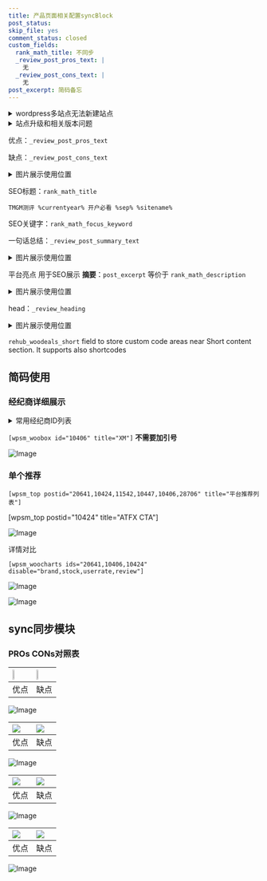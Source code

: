 ```yaml
---
title: 产品页面相关配置syncBlock
post_status: 
skip_file: yes
comment_status: closed
custom_fields:
  rank_math_title: 不同步
  _review_post_pros_text: |
    无
  _review_post_cons_text: |
    无
post_excerpt: 简码备忘
---
```

<details><summary>wordpress多站点无法新建站点</summary>

<li>和报错需要清理cookies一样的原因</li>
<li>wp-config.php里面<code>define( 'SUBDOMAIN_INSTALL', false );//子域名安装</code></li>
<li>新建子站点是用<code>define( 'SUBDOMAIN_INSTALL', true);//子域名安装</code> 完成以后，改成<code>false</code></li>
</details>

<details><summary>站点升级和相关版本问题</summary>

<p>wordpress：5.9.9
woocommerce：7.5.1
出现问题的地方：主题选项里面>><strong>Product layout >>compact style</strong></p>
<p>如何出现没有用过的字段 导致无法保存。先导出配置 然后进行修改，后面再次恢复即可。</p>
<p>出现部分字段无法显示时，需要返回默认布局后，对产品进行保存就好了。</p>
<p></p>
</details>

优点：`_review_post_pros_text`

缺点：`_review_post_cons_text`

<details><summary>图片展示使用位置</summary>

<img src="https://prod-files-secure.s3.us-west-2.amazonaws.com/39ed1227-6d7d-4570-be36-9ccd4a2c4241/f51d3d83-55d4-4bdf-9604-f37ec77ab556/Untitled.png?X-Amz-Algorithm=AWS4-HMAC-SHA256&X-Amz-Content-Sha256=UNSIGNED-PAYLOAD&X-Amz-Credential=ASIAZI2LB4666GLZDAPF%2F20251013%2Fus-west-2%2Fs3%2Faws4_request&X-Amz-Date=20251013T165519Z&X-Amz-Expires=3600&X-Amz-Security-Token=IQoJb3JpZ2luX2VjEKH%2F%2F%2F%2F%2F%2F%2F%2F%2F%2FwEaCXVzLXdlc3QtMiJHMEUCIBVZJEn1y5pRY9x90XynJSxg%2FDH7EPKrjWe6f3RpeHDEAiEAwkCSmIfwkYRI%2F4B%2BjsA4Fz%2FmL6MVgZ6uY1nvNYJNHtEq%2FwMIShAAGgw2Mzc0MjMxODM4MDUiDNwO9IlNoF%2BH35hP9CrcAyS4T6TM%2FjIa0uRferfAgTjGDFnGZyKl4X2CJuxk0OB%2F7azEXGEM2aBGnyrRmFTXS%2BbIqr%2FgyxRKOiPbkq5lOyWl3M0Kjg7u8BH6n%2B51PBDCO4aQv%2BPumiLUfmGzBCWyewh1uqzN3nCXYACj74Bpc5hwouRdoY%2FOvRJ6LP1%2FlqmVUWmOIbD75%2BNMvF%2B6Sgt8aXbdleFX1zEDbb4zM1%2Brh2WYbQcYD%2F4NpFvq70ZYCbgw55MSn2KJy3mvNZNUeLPBiIDTH6Y6GqbVaQjJcTFmtqcrjZ6B2jXNrbnYFFK3tdvGN4ulF5Z5iqyCtp1aBpluGv8V3fhmNwkSBIogg%2BfsnvVSmzrvk2VwTDm%2F0ubnGUS6ky1uzQyV9EVgYdYpyqL%2FnkGh3CRl0G7qzFKvn1m4fLSOaIDtAIIkIbVI6%2FPeIqjFYIM%2BaQ5wQpJNI4PXSPHezRxA20avF%2B2VSmEBtV3re5btgfQx89UMXanqIbh1T04t36t1kZyN9rY4%2FqRyA1G3dDKxfDxEJJ0laqti6TcvKBMkeiGYZ9w4E57QPT8EBC52X7z3%2BHgZs6W6ifwWTWpz91BJ5ZSFpXm81aaloOQGN%2BgxCbya4x47WK0%2BJj8yfZcyKksegFqWmfixPYdNMNLRtMcGOqUBqXn5UerWg479k9xhieDd9kzpRdaQIZJAjSruls0ZC4IphZc6I%2F8tQlLMa81fBHabo1yermKSt18hPG2xWq8LkWWzJjNC%2F%2B17X50jnxabQwU9%2B6sRSXlInyIiZ08jVJNOJUxwu%2BtfFwRzB%2BJc231sJNL3L0HLpDeyGoZdNBVyYGA019szRiQyd0MY9YHXdnfjcsI0wUCmnV%2Fs8wxSD%2BmxJE%2FBAVKH&X-Amz-Signature=557987205c810f1f1e1cc143754e350efad3013f29600b4207f6d19d77e75667&X-Amz-SignedHeaders=host&x-amz-checksum-mode=ENABLED&x-id=GetObject" alt="Image">
</details>

SEO标题：`rank_math_title`

`TMGM测评 %currentyear% 开户必看 %sep% %sitename%`

SEO关键字：`rank_math_focus_keyword`

一句话总结：`_review_post_summary_text`

<details><summary>图片展示使用位置</summary>

<img src="https://prod-files-secure.s3.us-west-2.amazonaws.com/39ed1227-6d7d-4570-be36-9ccd4a2c4241/4b96a922-296c-4f4e-8630-d1c870cbce01/Untitled.png?X-Amz-Algorithm=AWS4-HMAC-SHA256&X-Amz-Content-Sha256=UNSIGNED-PAYLOAD&X-Amz-Credential=ASIAZI2LB466TYCAWTWF%2F20251013%2Fus-west-2%2Fs3%2Faws4_request&X-Amz-Date=20251013T165519Z&X-Amz-Expires=3600&X-Amz-Security-Token=IQoJb3JpZ2luX2VjEKH%2F%2F%2F%2F%2F%2F%2F%2F%2F%2FwEaCXVzLXdlc3QtMiJGMEQCIHPSMvyIeMvMgqo9CktmHkNQhDZ60BtzdN8fdxYCBLPKAiA0xLwrK4y3ru2WpxXk0a45ei95hhVrLD2MOf82qck7ryr%2FAwhKEAAaDDYzNzQyMzE4MzgwNSIM7FOdgZhoj1Tx9oCOKtwD9dSECGbCRQtbZY4ZgyPt22u%2Bsj7PIauWv4GqImaxAQYSY%2BaThW4MWkyn0X364BvbbpZ7FXHHPOhXDY2pPXbeb34ch6OD7PI6c35%2FFkVyjFXVZdbjSWya%2F%2BkuUqdHUR11cJJLwfbjO61efUG4z9p%2FDsYILSkDPQ%2F2St7UkzKtj6zwdCC51lCosQVr9keUm7UoD1ZKC3pm2N4dbDq35w9VYiCx4UyVyaInBqvlWHeJsAq6T1xGLNoRXMjw2C3a6aOvW%2FjNPeVdsGw9GjuzEULqXrWJBChymjYQyDrfLEbVKrAkOo3YEgtEKiHltuiWVhQyvVtcTlgi4Mky2cUlSTIaogJaTpc7RWu3J4iGm2%2BUkwi320h7tCFnrkFZT7eh6xP%2FEWE57vxNlriyzdV%2FfR6D%2F9OrOnyAZB57mXeJn7FLBheABZr4AF2BJgRzgL%2FbL5Y5XDOVOb9StiiNoHiDjYJwGbftvRet4Smlv4%2FASVSbnsx9WAuTETVA94fzrJkhjgdyb3NnehpEoFsj3hZ1jCLRSh1DAqvqAJhzfrt9byWQeKXTySuSYKWUpeD6RFNlB2lhqKi7cnN4fpkZI3k2knF7bpZqhkOLoACC%2F3xqD9VmMj8WOgKCIYkOYiCD4FUwyNG0xwY6pgE8%2BBHtk5WwENLF28uwHpErYnHqCLxVMtBq9Ld%2BmbseqZdiTWE6SljgDvz3vFPs357W%2FW%2FA6gpELlzcXgvMDXLWhPsR90QxDrLp0P7Pwy1uHguBUh0KWhgtpdG5DEaHqXzBwj0%2BCBVI0VFQcXPiibwznsTpx3uCSaw6u1xTHOiBdOyBz79riYlhM7Z%2BolkSO1UJt4Zhmj%2Bt2pX8BpXi5m1uYi0SovTT&X-Amz-Signature=c84c42a0a67ea64be29e96f892f9b1dbecb76e5a3f11cf9c04d4f6305000c56d&X-Amz-SignedHeaders=host&x-amz-checksum-mode=ENABLED&x-id=GetObject" alt="Image">
</details>

平台亮点 用于SEO展示 **摘要**：`post_excerpt`  等价于 `rank_math_description`

<details><summary>图片展示使用位置</summary>

<img src="https://prod-files-secure.s3.us-west-2.amazonaws.com/39ed1227-6d7d-4570-be36-9ccd4a2c4241/1ee11f63-b60a-4dfe-a7a7-d58ff23b5d88/Untitled.png?X-Amz-Algorithm=AWS4-HMAC-SHA256&X-Amz-Content-Sha256=UNSIGNED-PAYLOAD&X-Amz-Credential=ASIAZI2LB466557SPFO3%2F20251013%2Fus-west-2%2Fs3%2Faws4_request&X-Amz-Date=20251013T165519Z&X-Amz-Expires=3600&X-Amz-Security-Token=IQoJb3JpZ2luX2VjEKH%2F%2F%2F%2F%2F%2F%2F%2F%2F%2FwEaCXVzLXdlc3QtMiJHMEUCIQD8P6yQYbxufGUnK%2FRP19OKwu6AWBwSKzNI57HlQina%2BwIgL2dfOdixQF2i%2BPzi7LaDm%2BwG4%2BeIiUDQWW89jpd1Rt4q%2FwMIShAAGgw2Mzc0MjMxODM4MDUiDM3ZA9fiom5%2FJArn5yrcA3tjpgb9PIbkhjh7%2Bme9F%2FNJXDQSEzIYU3HG15JmSUsTX8LoeVL2CZTvFOc4c%2FCVTNpitdEt0VAXi%2Bxiz29jGE4BGoY%2FZfHUi1e0%2FuJT0kqm8PwIP6tGErqZe34l%2FlR3tGmD56clYTtWwFVG81m6NKkkOXoS8dQ7mV7VB2YTKS8NggfwiwnYEI3QPosrVhxC1vzpwYvI%2B0gBjoHj6VUUcOOzH0GS3gsOnLZkAEIK%2F46Idn2DXxUpT74JuQDLj4CQWAsczTEcEVpa0xmyOQvITSak68JIMglwKQbyLclgV4rLQ27pHKw9s51%2F2u2m2d9FLDAU7w8EVT3q1UECYFcOj%2FSj0WTFiyGotV50gERUItxB7SUHNi7YXr5i9Efb4QBPKtW7Q1%2B8uuq0PanlnvIVPe10gGkXNrygsxkikvAOKrv4HdJXc1A3DE4RDKijcPzez2prVVEet3U6wIJQ2DOfqui6cAS%2FVgWWvOwNihpnCL4iv3KhN1T48Lcc3yzdWp7pc6Y6oxBPYgiEAULpqRoXTGaux6XQ4oO2Liuk1K0sJvsqh1PFeHELbl82vztfZWo6P%2FAkFZ8mxpgW0QB3klS%2F6odJG5ZPiz%2BlcLmYiNB9%2Ff25I8Awk6fyFvGpc6t1MODRtMcGOqUBgA4IYG7seLTxzwW7QpI6Dq%2BHH9ro75jLWw%2BTDZyMSLrAIevgWkx%2Be2jkGGINU0m9QjVc%2Bxi%2Ff2EAx6pV2bRShoAHpHveRtxHoXA7syDVA0jyUUHZZsrOSnlqg%2BDw7MJHev4kT%2FC3wuh36IFaf4LpC%2B0HSPMemv9A9KSyOj3SPjGA6cdelvhniMVhwnh7pSHubwpA0pcakIZnRXRIlLvtRz7E17ej&X-Amz-Signature=55863b3f3010035401cc95add15571fe0f42cda67ed80919c4bb03d3c988454d&X-Amz-SignedHeaders=host&x-amz-checksum-mode=ENABLED&x-id=GetObject" alt="Image">
<img src="https://prod-files-secure.s3.us-west-2.amazonaws.com/39ed1227-6d7d-4570-be36-9ccd4a2c4241/ad4118b5-78d8-4fbe-801e-3b29b5d99c01/Untitled.png?X-Amz-Algorithm=AWS4-HMAC-SHA256&X-Amz-Content-Sha256=UNSIGNED-PAYLOAD&X-Amz-Credential=ASIAZI2LB466557SPFO3%2F20251013%2Fus-west-2%2Fs3%2Faws4_request&X-Amz-Date=20251013T165519Z&X-Amz-Expires=3600&X-Amz-Security-Token=IQoJb3JpZ2luX2VjEKH%2F%2F%2F%2F%2F%2F%2F%2F%2F%2FwEaCXVzLXdlc3QtMiJHMEUCIQD8P6yQYbxufGUnK%2FRP19OKwu6AWBwSKzNI57HlQina%2BwIgL2dfOdixQF2i%2BPzi7LaDm%2BwG4%2BeIiUDQWW89jpd1Rt4q%2FwMIShAAGgw2Mzc0MjMxODM4MDUiDM3ZA9fiom5%2FJArn5yrcA3tjpgb9PIbkhjh7%2Bme9F%2FNJXDQSEzIYU3HG15JmSUsTX8LoeVL2CZTvFOc4c%2FCVTNpitdEt0VAXi%2Bxiz29jGE4BGoY%2FZfHUi1e0%2FuJT0kqm8PwIP6tGErqZe34l%2FlR3tGmD56clYTtWwFVG81m6NKkkOXoS8dQ7mV7VB2YTKS8NggfwiwnYEI3QPosrVhxC1vzpwYvI%2B0gBjoHj6VUUcOOzH0GS3gsOnLZkAEIK%2F46Idn2DXxUpT74JuQDLj4CQWAsczTEcEVpa0xmyOQvITSak68JIMglwKQbyLclgV4rLQ27pHKw9s51%2F2u2m2d9FLDAU7w8EVT3q1UECYFcOj%2FSj0WTFiyGotV50gERUItxB7SUHNi7YXr5i9Efb4QBPKtW7Q1%2B8uuq0PanlnvIVPe10gGkXNrygsxkikvAOKrv4HdJXc1A3DE4RDKijcPzez2prVVEet3U6wIJQ2DOfqui6cAS%2FVgWWvOwNihpnCL4iv3KhN1T48Lcc3yzdWp7pc6Y6oxBPYgiEAULpqRoXTGaux6XQ4oO2Liuk1K0sJvsqh1PFeHELbl82vztfZWo6P%2FAkFZ8mxpgW0QB3klS%2F6odJG5ZPiz%2BlcLmYiNB9%2Ff25I8Awk6fyFvGpc6t1MODRtMcGOqUBgA4IYG7seLTxzwW7QpI6Dq%2BHH9ro75jLWw%2BTDZyMSLrAIevgWkx%2Be2jkGGINU0m9QjVc%2Bxi%2Ff2EAx6pV2bRShoAHpHveRtxHoXA7syDVA0jyUUHZZsrOSnlqg%2BDw7MJHev4kT%2FC3wuh36IFaf4LpC%2B0HSPMemv9A9KSyOj3SPjGA6cdelvhniMVhwnh7pSHubwpA0pcakIZnRXRIlLvtRz7E17ej&X-Amz-Signature=230d18ac55078b29b86f809ecd844a3da0a5cd7819181f4d2bef045713b19384&X-Amz-SignedHeaders=host&x-amz-checksum-mode=ENABLED&x-id=GetObject" alt="Image">
<img src="https://prod-files-secure.s3.us-west-2.amazonaws.com/39ed1227-6d7d-4570-be36-9ccd4a2c4241/a38cf7c9-a79c-4b64-9e94-13589fe0758b/Untitled.png?X-Amz-Algorithm=AWS4-HMAC-SHA256&X-Amz-Content-Sha256=UNSIGNED-PAYLOAD&X-Amz-Credential=ASIAZI2LB466557SPFO3%2F20251013%2Fus-west-2%2Fs3%2Faws4_request&X-Amz-Date=20251013T165519Z&X-Amz-Expires=3600&X-Amz-Security-Token=IQoJb3JpZ2luX2VjEKH%2F%2F%2F%2F%2F%2F%2F%2F%2F%2FwEaCXVzLXdlc3QtMiJHMEUCIQD8P6yQYbxufGUnK%2FRP19OKwu6AWBwSKzNI57HlQina%2BwIgL2dfOdixQF2i%2BPzi7LaDm%2BwG4%2BeIiUDQWW89jpd1Rt4q%2FwMIShAAGgw2Mzc0MjMxODM4MDUiDM3ZA9fiom5%2FJArn5yrcA3tjpgb9PIbkhjh7%2Bme9F%2FNJXDQSEzIYU3HG15JmSUsTX8LoeVL2CZTvFOc4c%2FCVTNpitdEt0VAXi%2Bxiz29jGE4BGoY%2FZfHUi1e0%2FuJT0kqm8PwIP6tGErqZe34l%2FlR3tGmD56clYTtWwFVG81m6NKkkOXoS8dQ7mV7VB2YTKS8NggfwiwnYEI3QPosrVhxC1vzpwYvI%2B0gBjoHj6VUUcOOzH0GS3gsOnLZkAEIK%2F46Idn2DXxUpT74JuQDLj4CQWAsczTEcEVpa0xmyOQvITSak68JIMglwKQbyLclgV4rLQ27pHKw9s51%2F2u2m2d9FLDAU7w8EVT3q1UECYFcOj%2FSj0WTFiyGotV50gERUItxB7SUHNi7YXr5i9Efb4QBPKtW7Q1%2B8uuq0PanlnvIVPe10gGkXNrygsxkikvAOKrv4HdJXc1A3DE4RDKijcPzez2prVVEet3U6wIJQ2DOfqui6cAS%2FVgWWvOwNihpnCL4iv3KhN1T48Lcc3yzdWp7pc6Y6oxBPYgiEAULpqRoXTGaux6XQ4oO2Liuk1K0sJvsqh1PFeHELbl82vztfZWo6P%2FAkFZ8mxpgW0QB3klS%2F6odJG5ZPiz%2BlcLmYiNB9%2Ff25I8Awk6fyFvGpc6t1MODRtMcGOqUBgA4IYG7seLTxzwW7QpI6Dq%2BHH9ro75jLWw%2BTDZyMSLrAIevgWkx%2Be2jkGGINU0m9QjVc%2Bxi%2Ff2EAx6pV2bRShoAHpHveRtxHoXA7syDVA0jyUUHZZsrOSnlqg%2BDw7MJHev4kT%2FC3wuh36IFaf4LpC%2B0HSPMemv9A9KSyOj3SPjGA6cdelvhniMVhwnh7pSHubwpA0pcakIZnRXRIlLvtRz7E17ej&X-Amz-Signature=e2615e0d9a1cd7efdd2424cb132e820775999ae3247019ae2fedcfa125a494f7&X-Amz-SignedHeaders=host&x-amz-checksum-mode=ENABLED&x-id=GetObject" alt="Image">
<img src="https://prod-files-secure.s3.us-west-2.amazonaws.com/39ed1227-6d7d-4570-be36-9ccd4a2c4241/7da6fc1e-d2ac-42ae-8c75-cb5749aa18f6/Untitled.png?X-Amz-Algorithm=AWS4-HMAC-SHA256&X-Amz-Content-Sha256=UNSIGNED-PAYLOAD&X-Amz-Credential=ASIAZI2LB466557SPFO3%2F20251013%2Fus-west-2%2Fs3%2Faws4_request&X-Amz-Date=20251013T165519Z&X-Amz-Expires=3600&X-Amz-Security-Token=IQoJb3JpZ2luX2VjEKH%2F%2F%2F%2F%2F%2F%2F%2F%2F%2FwEaCXVzLXdlc3QtMiJHMEUCIQD8P6yQYbxufGUnK%2FRP19OKwu6AWBwSKzNI57HlQina%2BwIgL2dfOdixQF2i%2BPzi7LaDm%2BwG4%2BeIiUDQWW89jpd1Rt4q%2FwMIShAAGgw2Mzc0MjMxODM4MDUiDM3ZA9fiom5%2FJArn5yrcA3tjpgb9PIbkhjh7%2Bme9F%2FNJXDQSEzIYU3HG15JmSUsTX8LoeVL2CZTvFOc4c%2FCVTNpitdEt0VAXi%2Bxiz29jGE4BGoY%2FZfHUi1e0%2FuJT0kqm8PwIP6tGErqZe34l%2FlR3tGmD56clYTtWwFVG81m6NKkkOXoS8dQ7mV7VB2YTKS8NggfwiwnYEI3QPosrVhxC1vzpwYvI%2B0gBjoHj6VUUcOOzH0GS3gsOnLZkAEIK%2F46Idn2DXxUpT74JuQDLj4CQWAsczTEcEVpa0xmyOQvITSak68JIMglwKQbyLclgV4rLQ27pHKw9s51%2F2u2m2d9FLDAU7w8EVT3q1UECYFcOj%2FSj0WTFiyGotV50gERUItxB7SUHNi7YXr5i9Efb4QBPKtW7Q1%2B8uuq0PanlnvIVPe10gGkXNrygsxkikvAOKrv4HdJXc1A3DE4RDKijcPzez2prVVEet3U6wIJQ2DOfqui6cAS%2FVgWWvOwNihpnCL4iv3KhN1T48Lcc3yzdWp7pc6Y6oxBPYgiEAULpqRoXTGaux6XQ4oO2Liuk1K0sJvsqh1PFeHELbl82vztfZWo6P%2FAkFZ8mxpgW0QB3klS%2F6odJG5ZPiz%2BlcLmYiNB9%2Ff25I8Awk6fyFvGpc6t1MODRtMcGOqUBgA4IYG7seLTxzwW7QpI6Dq%2BHH9ro75jLWw%2BTDZyMSLrAIevgWkx%2Be2jkGGINU0m9QjVc%2Bxi%2Ff2EAx6pV2bRShoAHpHveRtxHoXA7syDVA0jyUUHZZsrOSnlqg%2BDw7MJHev4kT%2FC3wuh36IFaf4LpC%2B0HSPMemv9A9KSyOj3SPjGA6cdelvhniMVhwnh7pSHubwpA0pcakIZnRXRIlLvtRz7E17ej&X-Amz-Signature=56993abeab0ea89134279e37372cce41980b3fef2d255d61264f7391e021745d&X-Amz-SignedHeaders=host&x-amz-checksum-mode=ENABLED&x-id=GetObject" alt="Image">
<img src="https://prod-files-secure.s3.us-west-2.amazonaws.com/39ed1227-6d7d-4570-be36-9ccd4a2c4241/7e97f40a-eaee-47f5-b2f9-475f96808fa7/Untitled.png?X-Amz-Algorithm=AWS4-HMAC-SHA256&X-Amz-Content-Sha256=UNSIGNED-PAYLOAD&X-Amz-Credential=ASIAZI2LB466557SPFO3%2F20251013%2Fus-west-2%2Fs3%2Faws4_request&X-Amz-Date=20251013T165519Z&X-Amz-Expires=3600&X-Amz-Security-Token=IQoJb3JpZ2luX2VjEKH%2F%2F%2F%2F%2F%2F%2F%2F%2F%2FwEaCXVzLXdlc3QtMiJHMEUCIQD8P6yQYbxufGUnK%2FRP19OKwu6AWBwSKzNI57HlQina%2BwIgL2dfOdixQF2i%2BPzi7LaDm%2BwG4%2BeIiUDQWW89jpd1Rt4q%2FwMIShAAGgw2Mzc0MjMxODM4MDUiDM3ZA9fiom5%2FJArn5yrcA3tjpgb9PIbkhjh7%2Bme9F%2FNJXDQSEzIYU3HG15JmSUsTX8LoeVL2CZTvFOc4c%2FCVTNpitdEt0VAXi%2Bxiz29jGE4BGoY%2FZfHUi1e0%2FuJT0kqm8PwIP6tGErqZe34l%2FlR3tGmD56clYTtWwFVG81m6NKkkOXoS8dQ7mV7VB2YTKS8NggfwiwnYEI3QPosrVhxC1vzpwYvI%2B0gBjoHj6VUUcOOzH0GS3gsOnLZkAEIK%2F46Idn2DXxUpT74JuQDLj4CQWAsczTEcEVpa0xmyOQvITSak68JIMglwKQbyLclgV4rLQ27pHKw9s51%2F2u2m2d9FLDAU7w8EVT3q1UECYFcOj%2FSj0WTFiyGotV50gERUItxB7SUHNi7YXr5i9Efb4QBPKtW7Q1%2B8uuq0PanlnvIVPe10gGkXNrygsxkikvAOKrv4HdJXc1A3DE4RDKijcPzez2prVVEet3U6wIJQ2DOfqui6cAS%2FVgWWvOwNihpnCL4iv3KhN1T48Lcc3yzdWp7pc6Y6oxBPYgiEAULpqRoXTGaux6XQ4oO2Liuk1K0sJvsqh1PFeHELbl82vztfZWo6P%2FAkFZ8mxpgW0QB3klS%2F6odJG5ZPiz%2BlcLmYiNB9%2Ff25I8Awk6fyFvGpc6t1MODRtMcGOqUBgA4IYG7seLTxzwW7QpI6Dq%2BHH9ro75jLWw%2BTDZyMSLrAIevgWkx%2Be2jkGGINU0m9QjVc%2Bxi%2Ff2EAx6pV2bRShoAHpHveRtxHoXA7syDVA0jyUUHZZsrOSnlqg%2BDw7MJHev4kT%2FC3wuh36IFaf4LpC%2B0HSPMemv9A9KSyOj3SPjGA6cdelvhniMVhwnh7pSHubwpA0pcakIZnRXRIlLvtRz7E17ej&X-Amz-Signature=86886e5473792567bbb3cb51a9737da68d56a8a20c6fb7fc528f5ca2a721a428&X-Amz-SignedHeaders=host&x-amz-checksum-mode=ENABLED&x-id=GetObject" alt="Image">
</details>

head：`_review_heading`

<details><summary>图片展示使用位置</summary>

<img src="https://prod-files-secure.s3.us-west-2.amazonaws.com/39ed1227-6d7d-4570-be36-9ccd4a2c4241/3a4650ad-9887-415c-889a-edd51fa54f27/Untitled.png?X-Amz-Algorithm=AWS4-HMAC-SHA256&X-Amz-Content-Sha256=UNSIGNED-PAYLOAD&X-Amz-Credential=ASIAZI2LB466UIA2MBOU%2F20251013%2Fus-west-2%2Fs3%2Faws4_request&X-Amz-Date=20251013T165520Z&X-Amz-Expires=3600&X-Amz-Security-Token=IQoJb3JpZ2luX2VjEKH%2F%2F%2F%2F%2F%2F%2F%2F%2F%2FwEaCXVzLXdlc3QtMiJIMEYCIQCN9HKhhkzIOXVQu76fSgrexHb%2FHILmJrL7FDitbpeDsgIhAJUH15vE6PjqbvqtBDOwlwRV0xdg1fj2kRk1rX0elcKKKv8DCEoQABoMNjM3NDIzMTgzODA1IgxicDs2CWwo3GxAJkAq3AMVxOaqW447u96%2BjyqGcfrEBRxnmfhx7WHg1Y9jxJ7eSbFfccPCs8VA66wS1ZhNPQwYFFsMUY2EpOjgVo6PrrE2yOUqfNcn8MQL3jB90qe1uXaNZp2CCnQGSQ33FQHHUgyz6QVQsT2FYkTtJNpGCvrUxkKoDH8%2B%2B0nChDP93v9kj11dgOhN%2Fk113%2FC31Q03yzlomkfJdj9ru89tTmGqvzfuUwPWf%2Bd%2FUA%2BoQPwXlWINJTyPR4pR3DT9xE63LQB6332o%2BqKWfp9NJfbL3Tcw8fzD63L9X2ECgrKea2SUAqdJ3u5xerSEFVMU4zCZMB37HETewcBAfLwh5hpDF8PQSr88Ozm%2F0y4eOe2dVDCHCgc%2FhKyX%2F0%2Buc979Vj%2BP3yI023422zrthMQVfAfNhz9xNC2wSWbv3%2Fl3APoF7R6WrH0RG3ea%2BYg95c9vGYvlHSISJzdjfWU9PTObQxwB8sQAoALzNKFEg6UuC4gmP%2FNdYRajFa9aVfGOF7ftUA5Z%2BvhSUr2Rbx3%2Bhf6JYJSz32b1j%2B85yEJZXb44VeYeCBo9JHAvNluAtaPVjTvGVhXAssbnPppxQUs5aVEJpA7GakVmOz8UCA4NCAzSvQuZIRQvrt%2BSnRZ8ImhW%2FLnor1hb0jDN0bTHBjqkAeGDa0ScJPfjCQkZM34eHKTSGs11pJ8oB%2Br3WbTdyXnQj6TuK%2BOvrN%2BcbqRB%2F%2FUnGDiaEz4AoVisLztHzTdoXJsyt6rA95ODGPPNxDEHVBemtohxIOr02D2g8CICdefXT6RR0vnnZzYc%2F92vWHCwyWUK1mu%2BD6GCnL%2B2zxNKoAVi0JRbRooARcFsK3u0Bc9EFLa18b8fF4tKM7R0Vd0F6u99H2nf&X-Amz-Signature=a9d59cacf7208faf33f2939bb54b6b592bae378a1e75a403ba241c2e5b3cec24&X-Amz-SignedHeaders=host&x-amz-checksum-mode=ENABLED&x-id=GetObject" alt="Image">
</details>

`rehub_woodeals_short`	field to store custom code areas near Short content section. It supports also shortcodes



## 简码使用

### 经纪商详细展示

<details><summary>常用经纪商ID列表</summary>

<pre><code class="php">嘉盛 ===> 20641  [wpsm_woobox id="20641" title="嘉盛"]
易信easymarkets ===> 11542  [wpsm_woobox id="11542" title="易信easymarkets"]
ATFX外汇 ===> 10424  [wpsm_woobox id="10424" title="ATFX"]
XM ===> 10406  [wpsm_woobox id="10406" title="XM"]
TMGM ===> 29622  [wpsm_woobox id="29622" title="TMGM"]
HYCM ===> 10447  [wpsm_woobox id="10447" title="HYCM"]
fpmarkets澳福外汇 ===> 20639  [wpsm_woobox id="20639" title="fpmarkets澳福外汇"]</code></pre>
</details>

`[wpsm_woobox id="10406" title="XM"]` **不需要加引号**

![Image](https://prod-files-secure.s3.us-west-2.amazonaws.com/39ed1227-6d7d-4570-be36-9ccd4a2c4241/4f898f9d-0fa7-4e43-acd3-ac6bc7be575a/Untitled.png?X-Amz-Algorithm=AWS4-HMAC-SHA256&X-Amz-Content-Sha256=UNSIGNED-PAYLOAD&X-Amz-Credential=ASIAZI2LB466T3BBGYQE%2F20251013%2Fus-west-2%2Fs3%2Faws4_request&X-Amz-Date=20251013T165517Z&X-Amz-Expires=3600&X-Amz-Security-Token=IQoJb3JpZ2luX2VjEKH%2F%2F%2F%2F%2F%2F%2F%2F%2F%2FwEaCXVzLXdlc3QtMiJHMEUCIEU%2B%2Fzdhpq%2B4DDJfu5%2FWcNHrPW%2FY2WTofKRVYWJm7w1aAiEAwi0EW67RoCYs%2BfsvDwih%2FJYIUOqBkZYrKoz0vkCE1JYq%2FwMIShAAGgw2Mzc0MjMxODM4MDUiDL%2Ft1GeS1WEz0QsnZircA7vZgmWfI6bFrWyr2PFBH25BeothmP7waXruSqBJDKzKC%2FbaMqy34q9MXVvJ0Z78t%2FdvYc6x7na1wR%2BhCeu7iWdKQ7pxQWFevZhIvOcZiuhtbw5hC9pSCNJDr6fBdj5XT9QLjbhKjyq8m1OIZwsUYPxeO66GJizJAAdz47CFv9EOaJRGfBha3ucP4JWI0NY7B6RGvt6o7sXM1K1AlQzgqqmBYZ%2FtOoenUtAu7RV3uPHGt4uLtJcC1wrSgyDjMc7RkvoH1%2BB8Wk5cRuyUvoUfoeIMECywCOHFaC9Uf8E0YuORLxGUBWqLHTm8D04Ap6aUt7hs9DKuKslc1JVbEj4PrVDSLAwbyeVLfOyKiojW38xH3ivnLD4DQG%2FPqeYsljbxGfKslaPjAvv7L0BDC4B%2FMKyMg%2FmY2Hy6VRHaay4TbKMfF4sa%2BnoG08KWrJ1YraeYKl%2FbBYi5BXUjxZ8jwHTbdSctAPpT8deXbzQKG6LDZIq2gKvoklLm0MIfsMy5cwVgPuqBok2RK4a4HKyNYRbxhFukfq%2FdSuENoKnnver3f2KzXN34%2FK%2B1qp%2FIT4GXc33BYlRVseWg2TQ7l%2F7SsRs8AI%2Bwnw%2FZ08bhdHXlCNw3kGR0GQBISjLUFegfjhQtMPTRtMcGOqUBBFd00cW5gK%2BymxtwG%2FVNOkVap37kelNkTXIlVq6W6UYJGiP4c89cWKn79SO1Yi6WxecqHMWAIUNFD81mWGp3y8ZYaU09Bns0jqBgOcQzBlZmWwvdSSThUSSPd6W7i6mlmJmdfp9ssWzH3h7QDA6C33g5L2%2FwZhOrofLoeuDOcTmmhxpgDjW0AT0vl%2BVRvQSIMXbvqwGpL%2B6LujOPtuBFA4OZWdTp&X-Amz-Signature=e950d2ce6e4d42307fa5d92b54ebcce89140caaf8c75678fb19e9e87b8aaf213&X-Amz-SignedHeaders=host&x-amz-checksum-mode=ENABLED&x-id=GetObject)

### 单个推荐
`[wpsm_top postid="20641,10424,11542,10447,10406,28706" title="平台推荐列表"]`

[wpsm_top postid="10424" title="ATFX CTA"]

![Image](https://prod-files-secure.s3.us-west-2.amazonaws.com/39ed1227-6d7d-4570-be36-9ccd4a2c4241/5ac620dc-51a8-48b6-b55d-91f47299193c/Untitled.png?X-Amz-Algorithm=AWS4-HMAC-SHA256&X-Amz-Content-Sha256=UNSIGNED-PAYLOAD&X-Amz-Credential=ASIAZI2LB466T3BBGYQE%2F20251013%2Fus-west-2%2Fs3%2Faws4_request&X-Amz-Date=20251013T165517Z&X-Amz-Expires=3600&X-Amz-Security-Token=IQoJb3JpZ2luX2VjEKH%2F%2F%2F%2F%2F%2F%2F%2F%2F%2FwEaCXVzLXdlc3QtMiJHMEUCIEU%2B%2Fzdhpq%2B4DDJfu5%2FWcNHrPW%2FY2WTofKRVYWJm7w1aAiEAwi0EW67RoCYs%2BfsvDwih%2FJYIUOqBkZYrKoz0vkCE1JYq%2FwMIShAAGgw2Mzc0MjMxODM4MDUiDL%2Ft1GeS1WEz0QsnZircA7vZgmWfI6bFrWyr2PFBH25BeothmP7waXruSqBJDKzKC%2FbaMqy34q9MXVvJ0Z78t%2FdvYc6x7na1wR%2BhCeu7iWdKQ7pxQWFevZhIvOcZiuhtbw5hC9pSCNJDr6fBdj5XT9QLjbhKjyq8m1OIZwsUYPxeO66GJizJAAdz47CFv9EOaJRGfBha3ucP4JWI0NY7B6RGvt6o7sXM1K1AlQzgqqmBYZ%2FtOoenUtAu7RV3uPHGt4uLtJcC1wrSgyDjMc7RkvoH1%2BB8Wk5cRuyUvoUfoeIMECywCOHFaC9Uf8E0YuORLxGUBWqLHTm8D04Ap6aUt7hs9DKuKslc1JVbEj4PrVDSLAwbyeVLfOyKiojW38xH3ivnLD4DQG%2FPqeYsljbxGfKslaPjAvv7L0BDC4B%2FMKyMg%2FmY2Hy6VRHaay4TbKMfF4sa%2BnoG08KWrJ1YraeYKl%2FbBYi5BXUjxZ8jwHTbdSctAPpT8deXbzQKG6LDZIq2gKvoklLm0MIfsMy5cwVgPuqBok2RK4a4HKyNYRbxhFukfq%2FdSuENoKnnver3f2KzXN34%2FK%2B1qp%2FIT4GXc33BYlRVseWg2TQ7l%2F7SsRs8AI%2Bwnw%2FZ08bhdHXlCNw3kGR0GQBISjLUFegfjhQtMPTRtMcGOqUBBFd00cW5gK%2BymxtwG%2FVNOkVap37kelNkTXIlVq6W6UYJGiP4c89cWKn79SO1Yi6WxecqHMWAIUNFD81mWGp3y8ZYaU09Bns0jqBgOcQzBlZmWwvdSSThUSSPd6W7i6mlmJmdfp9ssWzH3h7QDA6C33g5L2%2FwZhOrofLoeuDOcTmmhxpgDjW0AT0vl%2BVRvQSIMXbvqwGpL%2B6LujOPtuBFA4OZWdTp&X-Amz-Signature=5494fad9f116466fb58aa8db140042325c6e98420fd058826b0d110cd1b7f318&X-Amz-SignedHeaders=host&x-amz-checksum-mode=ENABLED&x-id=GetObject)

详情对比

`[wpsm_woocharts ids="20641,10406,10424" disable="brand,stock,userrate,review"]`

![Image](https://prod-files-secure.s3.us-west-2.amazonaws.com/39ed1227-6d7d-4570-be36-9ccd4a2c4241/bf3ba45f-b9f3-4295-8aef-b4a495fd25f4/Untitled.png?X-Amz-Algorithm=AWS4-HMAC-SHA256&X-Amz-Content-Sha256=UNSIGNED-PAYLOAD&X-Amz-Credential=ASIAZI2LB466T3BBGYQE%2F20251013%2Fus-west-2%2Fs3%2Faws4_request&X-Amz-Date=20251013T165517Z&X-Amz-Expires=3600&X-Amz-Security-Token=IQoJb3JpZ2luX2VjEKH%2F%2F%2F%2F%2F%2F%2F%2F%2F%2FwEaCXVzLXdlc3QtMiJHMEUCIEU%2B%2Fzdhpq%2B4DDJfu5%2FWcNHrPW%2FY2WTofKRVYWJm7w1aAiEAwi0EW67RoCYs%2BfsvDwih%2FJYIUOqBkZYrKoz0vkCE1JYq%2FwMIShAAGgw2Mzc0MjMxODM4MDUiDL%2Ft1GeS1WEz0QsnZircA7vZgmWfI6bFrWyr2PFBH25BeothmP7waXruSqBJDKzKC%2FbaMqy34q9MXVvJ0Z78t%2FdvYc6x7na1wR%2BhCeu7iWdKQ7pxQWFevZhIvOcZiuhtbw5hC9pSCNJDr6fBdj5XT9QLjbhKjyq8m1OIZwsUYPxeO66GJizJAAdz47CFv9EOaJRGfBha3ucP4JWI0NY7B6RGvt6o7sXM1K1AlQzgqqmBYZ%2FtOoenUtAu7RV3uPHGt4uLtJcC1wrSgyDjMc7RkvoH1%2BB8Wk5cRuyUvoUfoeIMECywCOHFaC9Uf8E0YuORLxGUBWqLHTm8D04Ap6aUt7hs9DKuKslc1JVbEj4PrVDSLAwbyeVLfOyKiojW38xH3ivnLD4DQG%2FPqeYsljbxGfKslaPjAvv7L0BDC4B%2FMKyMg%2FmY2Hy6VRHaay4TbKMfF4sa%2BnoG08KWrJ1YraeYKl%2FbBYi5BXUjxZ8jwHTbdSctAPpT8deXbzQKG6LDZIq2gKvoklLm0MIfsMy5cwVgPuqBok2RK4a4HKyNYRbxhFukfq%2FdSuENoKnnver3f2KzXN34%2FK%2B1qp%2FIT4GXc33BYlRVseWg2TQ7l%2F7SsRs8AI%2Bwnw%2FZ08bhdHXlCNw3kGR0GQBISjLUFegfjhQtMPTRtMcGOqUBBFd00cW5gK%2BymxtwG%2FVNOkVap37kelNkTXIlVq6W6UYJGiP4c89cWKn79SO1Yi6WxecqHMWAIUNFD81mWGp3y8ZYaU09Bns0jqBgOcQzBlZmWwvdSSThUSSPd6W7i6mlmJmdfp9ssWzH3h7QDA6C33g5L2%2FwZhOrofLoeuDOcTmmhxpgDjW0AT0vl%2BVRvQSIMXbvqwGpL%2B6LujOPtuBFA4OZWdTp&X-Amz-Signature=abe89709c911a9e422e0943f1de56f7fb5cb26afdb11f63a29c085c78b3b769a&X-Amz-SignedHeaders=host&x-amz-checksum-mode=ENABLED&x-id=GetObject)

![Image](https://prod-files-secure.s3.us-west-2.amazonaws.com/39ed1227-6d7d-4570-be36-9ccd4a2c4241/30bc56ef-f383-4b48-9768-2ebc9e436ec0/Untitled.png?X-Amz-Algorithm=AWS4-HMAC-SHA256&X-Amz-Content-Sha256=UNSIGNED-PAYLOAD&X-Amz-Credential=ASIAZI2LB466T3BBGYQE%2F20251013%2Fus-west-2%2Fs3%2Faws4_request&X-Amz-Date=20251013T165517Z&X-Amz-Expires=3600&X-Amz-Security-Token=IQoJb3JpZ2luX2VjEKH%2F%2F%2F%2F%2F%2F%2F%2F%2F%2FwEaCXVzLXdlc3QtMiJHMEUCIEU%2B%2Fzdhpq%2B4DDJfu5%2FWcNHrPW%2FY2WTofKRVYWJm7w1aAiEAwi0EW67RoCYs%2BfsvDwih%2FJYIUOqBkZYrKoz0vkCE1JYq%2FwMIShAAGgw2Mzc0MjMxODM4MDUiDL%2Ft1GeS1WEz0QsnZircA7vZgmWfI6bFrWyr2PFBH25BeothmP7waXruSqBJDKzKC%2FbaMqy34q9MXVvJ0Z78t%2FdvYc6x7na1wR%2BhCeu7iWdKQ7pxQWFevZhIvOcZiuhtbw5hC9pSCNJDr6fBdj5XT9QLjbhKjyq8m1OIZwsUYPxeO66GJizJAAdz47CFv9EOaJRGfBha3ucP4JWI0NY7B6RGvt6o7sXM1K1AlQzgqqmBYZ%2FtOoenUtAu7RV3uPHGt4uLtJcC1wrSgyDjMc7RkvoH1%2BB8Wk5cRuyUvoUfoeIMECywCOHFaC9Uf8E0YuORLxGUBWqLHTm8D04Ap6aUt7hs9DKuKslc1JVbEj4PrVDSLAwbyeVLfOyKiojW38xH3ivnLD4DQG%2FPqeYsljbxGfKslaPjAvv7L0BDC4B%2FMKyMg%2FmY2Hy6VRHaay4TbKMfF4sa%2BnoG08KWrJ1YraeYKl%2FbBYi5BXUjxZ8jwHTbdSctAPpT8deXbzQKG6LDZIq2gKvoklLm0MIfsMy5cwVgPuqBok2RK4a4HKyNYRbxhFukfq%2FdSuENoKnnver3f2KzXN34%2FK%2B1qp%2FIT4GXc33BYlRVseWg2TQ7l%2F7SsRs8AI%2Bwnw%2FZ08bhdHXlCNw3kGR0GQBISjLUFegfjhQtMPTRtMcGOqUBBFd00cW5gK%2BymxtwG%2FVNOkVap37kelNkTXIlVq6W6UYJGiP4c89cWKn79SO1Yi6WxecqHMWAIUNFD81mWGp3y8ZYaU09Bns0jqBgOcQzBlZmWwvdSSThUSSPd6W7i6mlmJmdfp9ssWzH3h7QDA6C33g5L2%2FwZhOrofLoeuDOcTmmhxpgDjW0AT0vl%2BVRvQSIMXbvqwGpL%2B6LujOPtuBFA4OZWdTp&X-Amz-Signature=e1b39633746dd8ee0be41b6bf3e3d210ab5d09590bf8e419949f07af9b434f4a&X-Amz-SignedHeaders=host&x-amz-checksum-mode=ENABLED&x-id=GetObject)

## sync同步模块

### PROs CONs对照表

| <img src="https://cdn.ifttt.fun/gh/jarlin8/OSS@main/icons/customize/pros.svg" height="auto" width="37.3%"> | <img src="https://cdn.ifttt.fun/gh/jarlin8/OSS@main/icons/customize/cons.svg" height="auto" width="28.8%"> |
| :--- | :--- |
| 优点 | 缺点 |

![Image](https://prod-files-secure.s3.us-west-2.amazonaws.com/39ed1227-6d7d-4570-be36-9ccd4a2c4241/8742b755-dfb5-4004-9a5f-d6e561664bd8/Untitled.png?X-Amz-Algorithm=AWS4-HMAC-SHA256&X-Amz-Content-Sha256=UNSIGNED-PAYLOAD&X-Amz-Credential=ASIAZI2LB466T3BBGYQE%2F20251013%2Fus-west-2%2Fs3%2Faws4_request&X-Amz-Date=20251013T165517Z&X-Amz-Expires=3600&X-Amz-Security-Token=IQoJb3JpZ2luX2VjEKH%2F%2F%2F%2F%2F%2F%2F%2F%2F%2FwEaCXVzLXdlc3QtMiJHMEUCIEU%2B%2Fzdhpq%2B4DDJfu5%2FWcNHrPW%2FY2WTofKRVYWJm7w1aAiEAwi0EW67RoCYs%2BfsvDwih%2FJYIUOqBkZYrKoz0vkCE1JYq%2FwMIShAAGgw2Mzc0MjMxODM4MDUiDL%2Ft1GeS1WEz0QsnZircA7vZgmWfI6bFrWyr2PFBH25BeothmP7waXruSqBJDKzKC%2FbaMqy34q9MXVvJ0Z78t%2FdvYc6x7na1wR%2BhCeu7iWdKQ7pxQWFevZhIvOcZiuhtbw5hC9pSCNJDr6fBdj5XT9QLjbhKjyq8m1OIZwsUYPxeO66GJizJAAdz47CFv9EOaJRGfBha3ucP4JWI0NY7B6RGvt6o7sXM1K1AlQzgqqmBYZ%2FtOoenUtAu7RV3uPHGt4uLtJcC1wrSgyDjMc7RkvoH1%2BB8Wk5cRuyUvoUfoeIMECywCOHFaC9Uf8E0YuORLxGUBWqLHTm8D04Ap6aUt7hs9DKuKslc1JVbEj4PrVDSLAwbyeVLfOyKiojW38xH3ivnLD4DQG%2FPqeYsljbxGfKslaPjAvv7L0BDC4B%2FMKyMg%2FmY2Hy6VRHaay4TbKMfF4sa%2BnoG08KWrJ1YraeYKl%2FbBYi5BXUjxZ8jwHTbdSctAPpT8deXbzQKG6LDZIq2gKvoklLm0MIfsMy5cwVgPuqBok2RK4a4HKyNYRbxhFukfq%2FdSuENoKnnver3f2KzXN34%2FK%2B1qp%2FIT4GXc33BYlRVseWg2TQ7l%2F7SsRs8AI%2Bwnw%2FZ08bhdHXlCNw3kGR0GQBISjLUFegfjhQtMPTRtMcGOqUBBFd00cW5gK%2BymxtwG%2FVNOkVap37kelNkTXIlVq6W6UYJGiP4c89cWKn79SO1Yi6WxecqHMWAIUNFD81mWGp3y8ZYaU09Bns0jqBgOcQzBlZmWwvdSSThUSSPd6W7i6mlmJmdfp9ssWzH3h7QDA6C33g5L2%2FwZhOrofLoeuDOcTmmhxpgDjW0AT0vl%2BVRvQSIMXbvqwGpL%2B6LujOPtuBFA4OZWdTp&X-Amz-Signature=1dc5f2372b7a1d10742151b50638ac48b39d8cd44d8ac85e490397f825952e7e&X-Amz-SignedHeaders=host&x-amz-checksum-mode=ENABLED&x-id=GetObject)

| <img src="https://cdn.ifttt.fun/gh/jarlin8/OSS@main/icons/customize/pros1.svg" height="auto"> | <img src="https://cdn.ifttt.fun/gh/jarlin8/OSS@main/icons/customize/cons1.svg" height="auto"> |
| :--- | :--- |
| 优点 | 缺点 |

![Image](https://prod-files-secure.s3.us-west-2.amazonaws.com/39ed1227-6d7d-4570-be36-9ccd4a2c4241/806358f8-c9c4-4e17-bb35-c6c76a5397a5/Untitled.png?X-Amz-Algorithm=AWS4-HMAC-SHA256&X-Amz-Content-Sha256=UNSIGNED-PAYLOAD&X-Amz-Credential=ASIAZI2LB466T3BBGYQE%2F20251013%2Fus-west-2%2Fs3%2Faws4_request&X-Amz-Date=20251013T165517Z&X-Amz-Expires=3600&X-Amz-Security-Token=IQoJb3JpZ2luX2VjEKH%2F%2F%2F%2F%2F%2F%2F%2F%2F%2FwEaCXVzLXdlc3QtMiJHMEUCIEU%2B%2Fzdhpq%2B4DDJfu5%2FWcNHrPW%2FY2WTofKRVYWJm7w1aAiEAwi0EW67RoCYs%2BfsvDwih%2FJYIUOqBkZYrKoz0vkCE1JYq%2FwMIShAAGgw2Mzc0MjMxODM4MDUiDL%2Ft1GeS1WEz0QsnZircA7vZgmWfI6bFrWyr2PFBH25BeothmP7waXruSqBJDKzKC%2FbaMqy34q9MXVvJ0Z78t%2FdvYc6x7na1wR%2BhCeu7iWdKQ7pxQWFevZhIvOcZiuhtbw5hC9pSCNJDr6fBdj5XT9QLjbhKjyq8m1OIZwsUYPxeO66GJizJAAdz47CFv9EOaJRGfBha3ucP4JWI0NY7B6RGvt6o7sXM1K1AlQzgqqmBYZ%2FtOoenUtAu7RV3uPHGt4uLtJcC1wrSgyDjMc7RkvoH1%2BB8Wk5cRuyUvoUfoeIMECywCOHFaC9Uf8E0YuORLxGUBWqLHTm8D04Ap6aUt7hs9DKuKslc1JVbEj4PrVDSLAwbyeVLfOyKiojW38xH3ivnLD4DQG%2FPqeYsljbxGfKslaPjAvv7L0BDC4B%2FMKyMg%2FmY2Hy6VRHaay4TbKMfF4sa%2BnoG08KWrJ1YraeYKl%2FbBYi5BXUjxZ8jwHTbdSctAPpT8deXbzQKG6LDZIq2gKvoklLm0MIfsMy5cwVgPuqBok2RK4a4HKyNYRbxhFukfq%2FdSuENoKnnver3f2KzXN34%2FK%2B1qp%2FIT4GXc33BYlRVseWg2TQ7l%2F7SsRs8AI%2Bwnw%2FZ08bhdHXlCNw3kGR0GQBISjLUFegfjhQtMPTRtMcGOqUBBFd00cW5gK%2BymxtwG%2FVNOkVap37kelNkTXIlVq6W6UYJGiP4c89cWKn79SO1Yi6WxecqHMWAIUNFD81mWGp3y8ZYaU09Bns0jqBgOcQzBlZmWwvdSSThUSSPd6W7i6mlmJmdfp9ssWzH3h7QDA6C33g5L2%2FwZhOrofLoeuDOcTmmhxpgDjW0AT0vl%2BVRvQSIMXbvqwGpL%2B6LujOPtuBFA4OZWdTp&X-Amz-Signature=047eedcea32a84468791a0b3e84844c050d60425d5ee900b7e55abd394962db7&X-Amz-SignedHeaders=host&x-amz-checksum-mode=ENABLED&x-id=GetObject)

| <img src="https://cdn.ifttt.fun/gh/jarlin8/OSS@main/icons/customize/pros2.svg" height="auto"> | <img src="https://cdn.ifttt.fun/gh/jarlin8/OSS@main/icons/customize/cons2.svg" height="auto"> |
| :--- | :--- |
| 优点 | 缺点 |

![Image](https://prod-files-secure.s3.us-west-2.amazonaws.com/39ed1227-6d7d-4570-be36-9ccd4a2c4241/a9245ec9-70dd-4005-b534-0d54315fc5f3/Untitled.png?X-Amz-Algorithm=AWS4-HMAC-SHA256&X-Amz-Content-Sha256=UNSIGNED-PAYLOAD&X-Amz-Credential=ASIAZI2LB466T3BBGYQE%2F20251013%2Fus-west-2%2Fs3%2Faws4_request&X-Amz-Date=20251013T165517Z&X-Amz-Expires=3600&X-Amz-Security-Token=IQoJb3JpZ2luX2VjEKH%2F%2F%2F%2F%2F%2F%2F%2F%2F%2FwEaCXVzLXdlc3QtMiJHMEUCIEU%2B%2Fzdhpq%2B4DDJfu5%2FWcNHrPW%2FY2WTofKRVYWJm7w1aAiEAwi0EW67RoCYs%2BfsvDwih%2FJYIUOqBkZYrKoz0vkCE1JYq%2FwMIShAAGgw2Mzc0MjMxODM4MDUiDL%2Ft1GeS1WEz0QsnZircA7vZgmWfI6bFrWyr2PFBH25BeothmP7waXruSqBJDKzKC%2FbaMqy34q9MXVvJ0Z78t%2FdvYc6x7na1wR%2BhCeu7iWdKQ7pxQWFevZhIvOcZiuhtbw5hC9pSCNJDr6fBdj5XT9QLjbhKjyq8m1OIZwsUYPxeO66GJizJAAdz47CFv9EOaJRGfBha3ucP4JWI0NY7B6RGvt6o7sXM1K1AlQzgqqmBYZ%2FtOoenUtAu7RV3uPHGt4uLtJcC1wrSgyDjMc7RkvoH1%2BB8Wk5cRuyUvoUfoeIMECywCOHFaC9Uf8E0YuORLxGUBWqLHTm8D04Ap6aUt7hs9DKuKslc1JVbEj4PrVDSLAwbyeVLfOyKiojW38xH3ivnLD4DQG%2FPqeYsljbxGfKslaPjAvv7L0BDC4B%2FMKyMg%2FmY2Hy6VRHaay4TbKMfF4sa%2BnoG08KWrJ1YraeYKl%2FbBYi5BXUjxZ8jwHTbdSctAPpT8deXbzQKG6LDZIq2gKvoklLm0MIfsMy5cwVgPuqBok2RK4a4HKyNYRbxhFukfq%2FdSuENoKnnver3f2KzXN34%2FK%2B1qp%2FIT4GXc33BYlRVseWg2TQ7l%2F7SsRs8AI%2Bwnw%2FZ08bhdHXlCNw3kGR0GQBISjLUFegfjhQtMPTRtMcGOqUBBFd00cW5gK%2BymxtwG%2FVNOkVap37kelNkTXIlVq6W6UYJGiP4c89cWKn79SO1Yi6WxecqHMWAIUNFD81mWGp3y8ZYaU09Bns0jqBgOcQzBlZmWwvdSSThUSSPd6W7i6mlmJmdfp9ssWzH3h7QDA6C33g5L2%2FwZhOrofLoeuDOcTmmhxpgDjW0AT0vl%2BVRvQSIMXbvqwGpL%2B6LujOPtuBFA4OZWdTp&X-Amz-Signature=7b1a26c768d8b20f7b06173a18b897d8dc0756e0c40feac505fc44f6fab38f3f&X-Amz-SignedHeaders=host&x-amz-checksum-mode=ENABLED&x-id=GetObject)

| <img src="https://cdn.ifttt.fun/gh/jarlin8/OSS@main/icons/customize/pros3.svg" height="auto"> | <img src="https://cdn.ifttt.fun/gh/jarlin8/OSS@main/icons/customize/cons3.svg" height="auto"> |
| :--- | :--- |
| 优点 | 缺点 |

![Image](https://prod-files-secure.s3.us-west-2.amazonaws.com/39ed1227-6d7d-4570-be36-9ccd4a2c4241/e1e580a2-2e5c-4780-9ff4-19c318fc2284/Untitled.png?X-Amz-Algorithm=AWS4-HMAC-SHA256&X-Amz-Content-Sha256=UNSIGNED-PAYLOAD&X-Amz-Credential=ASIAZI2LB466T3BBGYQE%2F20251013%2Fus-west-2%2Fs3%2Faws4_request&X-Amz-Date=20251013T165517Z&X-Amz-Expires=3600&X-Amz-Security-Token=IQoJb3JpZ2luX2VjEKH%2F%2F%2F%2F%2F%2F%2F%2F%2F%2FwEaCXVzLXdlc3QtMiJHMEUCIEU%2B%2Fzdhpq%2B4DDJfu5%2FWcNHrPW%2FY2WTofKRVYWJm7w1aAiEAwi0EW67RoCYs%2BfsvDwih%2FJYIUOqBkZYrKoz0vkCE1JYq%2FwMIShAAGgw2Mzc0MjMxODM4MDUiDL%2Ft1GeS1WEz0QsnZircA7vZgmWfI6bFrWyr2PFBH25BeothmP7waXruSqBJDKzKC%2FbaMqy34q9MXVvJ0Z78t%2FdvYc6x7na1wR%2BhCeu7iWdKQ7pxQWFevZhIvOcZiuhtbw5hC9pSCNJDr6fBdj5XT9QLjbhKjyq8m1OIZwsUYPxeO66GJizJAAdz47CFv9EOaJRGfBha3ucP4JWI0NY7B6RGvt6o7sXM1K1AlQzgqqmBYZ%2FtOoenUtAu7RV3uPHGt4uLtJcC1wrSgyDjMc7RkvoH1%2BB8Wk5cRuyUvoUfoeIMECywCOHFaC9Uf8E0YuORLxGUBWqLHTm8D04Ap6aUt7hs9DKuKslc1JVbEj4PrVDSLAwbyeVLfOyKiojW38xH3ivnLD4DQG%2FPqeYsljbxGfKslaPjAvv7L0BDC4B%2FMKyMg%2FmY2Hy6VRHaay4TbKMfF4sa%2BnoG08KWrJ1YraeYKl%2FbBYi5BXUjxZ8jwHTbdSctAPpT8deXbzQKG6LDZIq2gKvoklLm0MIfsMy5cwVgPuqBok2RK4a4HKyNYRbxhFukfq%2FdSuENoKnnver3f2KzXN34%2FK%2B1qp%2FIT4GXc33BYlRVseWg2TQ7l%2F7SsRs8AI%2Bwnw%2FZ08bhdHXlCNw3kGR0GQBISjLUFegfjhQtMPTRtMcGOqUBBFd00cW5gK%2BymxtwG%2FVNOkVap37kelNkTXIlVq6W6UYJGiP4c89cWKn79SO1Yi6WxecqHMWAIUNFD81mWGp3y8ZYaU09Bns0jqBgOcQzBlZmWwvdSSThUSSPd6W7i6mlmJmdfp9ssWzH3h7QDA6C33g5L2%2FwZhOrofLoeuDOcTmmhxpgDjW0AT0vl%2BVRvQSIMXbvqwGpL%2B6LujOPtuBFA4OZWdTp&X-Amz-Signature=9e1ea70be28d1d5fb8dc83f2c61863093cb3b7ba1f42562a5c8cc8b81a6149dd&X-Amz-SignedHeaders=host&x-amz-checksum-mode=ENABLED&x-id=GetObject)